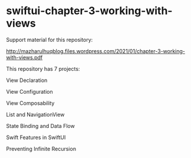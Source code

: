 # swiftui-chapter-3-working-with-views

Support material for this repository:

http://mazharulhuqblog.files.wordpress.com/2021/01/chapter-3-working-with-views.pdf


This repository has 7 projects:

View Declaration

View Configuration

View Composability

List and NavigationView

State Binding and Data Flow

Swift Features in SwiftUI

Preventing Infinite Recursion

